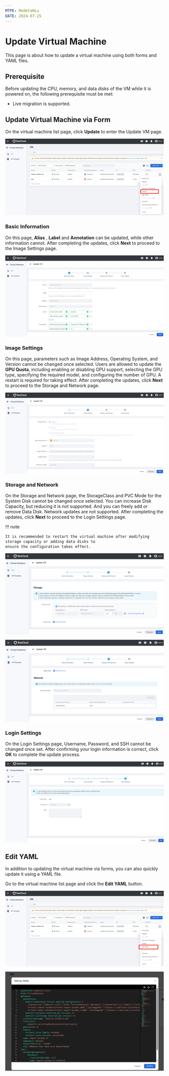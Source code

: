 ```yaml
---
MTPE: ModetaNiu
DATE: 2024-07-25
---
```


# Update Virtual Machine

This page is about how to update a virtual machine using both forms and YAML files.

## Prerequisite

Before updating the CPU, memory, and data disks of the VM while it is powered on, the following prerequisite must be met:

- Live migration is supported.

## Update Virtual Machine via Form

On the virtual machine list page, click __Update__ to enter the Update VM page.

![Update](../images/edit01.png)

### Basic Information

On this page, __Alias__ , __Label__ and __Annotation__ can be updated, while other information cannot. 
After completing the updates, click __Next__ to proceed to the Image Settings page.

![Basic Info](../images/edit02.png)

### Image Settings

On this page, parameters such as Image Address, Operating System, and Version cannot be changed once selected. 
Users are allowed to update the __GPU Quota__, including enabling or disabling GPU support, selecting the GPU type, 
specifying the required model, and configuring the number of GPU. A restart is required for taking effect. 
After completing the updates, click __Next__ to proceed to the Storage and Network page.

![Image Settings](../images/edit03.png)

### Storage and Network

On the Storage and Network page, the StorageClass and PVC Mode for the System Disk cannot be changed once selected. 
You can increase Disk Capacity, but reducing it is not supported. And you can freely add or remove Data Disk. 
Network updates are not supported. After completing the updates, click __Next__ to proceed to the Login Settings page.

!!! note

    It is recommended to restart the virtual machine after modifying storage capacity or adding data disks to 
    ensure the configuration takes effect.

![Storage](../images/edit04.png)

![Network](../images/edit05.png)

### Login Settings

On the Login Settings page, Username, Password, and SSH cannot be changed once set. 
After confirming your login information is correct, click __OK__ to complete the update process.

![Login Settings](../images/edit06.png)

## Edit YAML

In addition to updating the virtual machine via forms, you can also quickly update it using a YAML file.

Go to the virtual machine list page and click the __Edit YAML__ button.

![YAML Edit](../images/edit07.png)

![Edit YAML](../images/edit08.png)